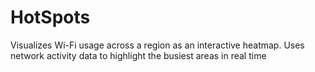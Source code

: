 # HotSpots

Visualizes Wi-Fi usage across a region as an interactive heatmap. Uses network activity data to highlight the busiest areas in real time
